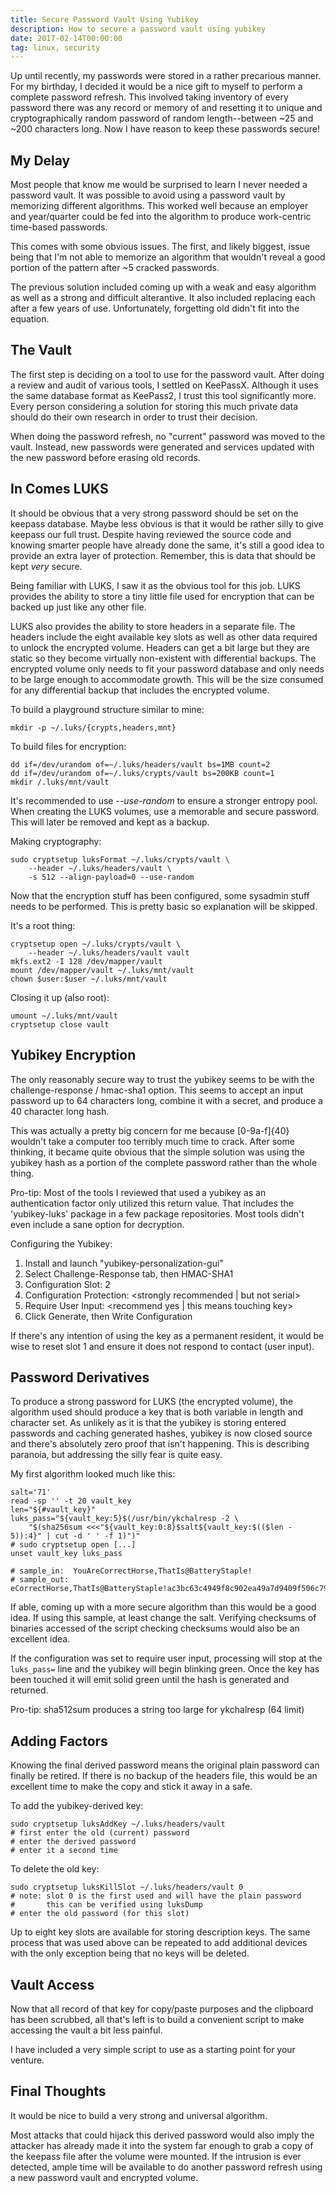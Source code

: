 ```yaml
---
title: Secure Password Vault Using Yubikey
description: How to secure a password vault using yubikey
date: 2017-02-14T00:00:00
tag: linux, security
---
```


Up until recently, my passwords were stored in a rather precarious manner. For
my birthday, I decided it would be a nice gift to myself to perform a complete
password refresh. This involved taking inventory of every password there was
any record or memory of and resetting it to unique and cryptographically random
password of random length--between ~25 and ~200 characters long. Now I have
reason to keep these passwords secure!

My Delay
--------

Most people that know me would be surprised to learn I never needed a password
vault. It was possible to avoid using a password vault by memorizing different
algorithms. This worked well because an employer and year/quarter could be fed
into the algorithm to produce work-centric time-based passwords.

This comes with some obvious issues. The first, and likely biggest, issue being
that I'm not able to memorize an algorithm that wouldn't reveal a good portion
of the pattern after ~5 cracked passwords.

The previous solution included coming up with a weak and easy algorithm as well
as a strong and difficult alterantive. It also included replacing each after a
few years of use. Unfortunately, forgetting old didn't fit into the equation.

The Vault
---------

The first step is deciding on a tool to use for the password vault. After doing
a review and audit of various tools, I settled on KeePassX. Although it uses
the same database format as KeePass2, I trust this tool significantly more.
Every person considering a solution for storing this much private data should
do their own research in order to trust their decision.

When doing the password refresh, no "current" password was moved to the vault.
Instead, new passwords were generated and services updated with the new password
before erasing old records.

In Comes LUKS
-------------

It should be obvious that a very strong password should be set on the keepass
database. Maybe less obvious is that it would be rather silly to give keepass
our full trust. Despite having reviewed the source code and knowing smarter
people have already done the same, it's still a good idea to provide an extra
layer of protection. Remember, this is data that should be kept *very* secure.

Being familiar with LUKS, I saw it as the obvious tool for this job. LUKS
provides the ability to store a tiny little file used for encryption that can
be backed up just like any other file.

LUKS also provides the ability to store headers in a separate file. The headers
include the eight available key slots as well as other data required to unlock
the encrypted volume. Headers can get a bit large but they are static so they
become virtually non-existent with differential backups. The encrypted volume
only needs to fit your password database and only needs to be large enough to
accommodate growth. This will be the size consumed for any differential backup
that includes the encrypted volume.

To build a playground structure similar to mine:
```
mkdir -p ~/.luks/{crypts,headers,mnt}
```

To build files for encryption:
```
dd if=/dev/urandom of=~/.luks/headers/vault bs=1MB count=2
dd if=/dev/urandom of=~/.luks/crypts/vault bs=200KB count=1
mkdir /.luks/mnt/vault
```

It's recommended to use *--use-random* to ensure a stronger entropy pool. When
creating the LUKS volumes, use a memorable and secure password. This will later
be removed and kept as a backup.

Making cryptography:
```
sudo cryptsetup luksFormat ~/.luks/crypts/vault \
    --header ~/.luks/headers/vault \
    -s 512 --align-payload=0 --use-random
```

Now that the encryption stuff has been configured, some sysadmin stuff needs to
be performed. This is pretty basic so explanation will be skipped.

It's a root thing:
```
cryptsetup open ~/.luks/crypts/vault \
    --header ~/.luks/headers/vault vault
mkfs.ext2 -I 128 /dev/mapper/vault
mount /dev/mapper/vault ~/.luks/mnt/vault
chown $user:$user ~/.luks/mnt/vault
```

Closing it up (also root):
```
umount ~/.luks/mnt/vault
cryptsetup close vault
```

Yubikey Encryption
------------------

The only reasonably secure way to trust the yubikey seems to be with the
challenge-response / hmac-sha1 option. This seems to accept an input password
up to 64 characters long, combine it with a secret, and produce a 40 character
long hash.

This was actually a pretty big concern for me because [0-9a-f]{40} wouldn't take
a computer too terribly much time to crack. After some thinking, it became quite
obvious that the simple solution was using the yubikey hash as a portion of the
complete password rather than the whole thing.

Pro-tip: Most of the tools I reviewed that used a yubikey as an authentication
factor only utilized this return value. That includes the 'yubikey-luks'
package in a few package repositories. Most tools didn't even include a sane
option for decryption.

Configuring the Yubikey:

1. Install and launch "yubikey-personalization-gui"
2. Select Challenge-Response tab, then HMAC-SHA1
3. Configuration Slot: 2
4. Configuration Protection: <strongly recommended | but not serial>
5. Require User Input: <recommend yes | this means touching key>
6. Click Generate, then Write Configuration

If there's any intention of using the key as a permanent resident, it would be
wise to reset slot 1 and ensure it does not respond to contact (user input).

Password Derivatives
--------------------

To produce a strong password for LUKS (the encrypted volume), the algorithm
used should produce a key that is both variable in length and character set.
As unlikely as it is that the yubikey is storing entered passwords and caching
generated hashes, yubikey is now closed source and there's absolutely zero proof
that isn't happening. This is describing paranoia, but addressing the silly fear
is quite easy.

My first algorithm looked much like this:
```
salt='71'
read -sp '' -t 20 vault_key
len="${#vault_key}"
luks_pass="${vault_key:5}$(/usr/bin/ykchalresp -2 \
    "$(sha256sum <<<"${vault_key:0:8}$salt${vault_key:$(($len - 5)):4}" | cut -d ' ' -f 1)")"
# sudo cryptsetup open [...]
unset vault_key luks_pass

# sample_in:  YouAreCorrectHorse,ThatIs@BatteryStaple!
# sample_out: eCorrectHorse,ThatIs@BatteryStaple!ac3bc63c4949f8c902ea49a7d9409f506c79bcdc
```

If able, coming up with a more secure algorithm than this would be a good idea.
If using this sample, at least change the salt. Verifying checksums of binaries
accessed of the script checking checksums would also be an excellent idea.

If the configuration was set to require user input, processing will stop at the
``luks_pass=`` line and the yubikey will begin blinking green. Once the key has
been touched it will emit solid green until the hash is generated and returned.

Pro-tip: sha512sum produces a string too large for ykchalresp (64 limit)

Adding Factors
--------------

Knowing the final derived password means the original plain password can finally
be retired. If there is no backup of the headers file, this would be an
excellent time to make the copy and stick it away in a safe.

To add the yubikey-derived key:
```
sudo cryptsetup luksAddKey ~/.luks/headers/vault
# first enter the old (current) password
# enter the derived password
# enter it a second time
```

To delete the old key:
```
sudo cryptsetup luksKillSlot ~/.luks/headers/vault 0
# note: slot 0 is the first used and will have the plain password
#       this can be verified using luksDump
# enter the old password (for this slot)
```

Up to eight key slots are available for storing description keys. The same
process that was used above can be repeated to add additional devices with the
only exception being that no keys will be deleted.

Vault Access
------------

Now that all record of that key for copy/paste purposes and the clipboard has
been scrubbed, all that's left is to build a convenient script to make accessing
the vault a bit less painful.

I have included a very simple script to use as a starting point for your venture.

Final Thoughts
--------------

It would be nice to build a very strong and universal algorithm.

Most attacks that could hijack this derived password would also imply the
attacker has already made it into the system far enough to grab a copy of the
keepass file after the volume were mounted. If the intrusion is ever detected,
ample time will be available to do another password refresh using a new password
vault and encrypted volume.
